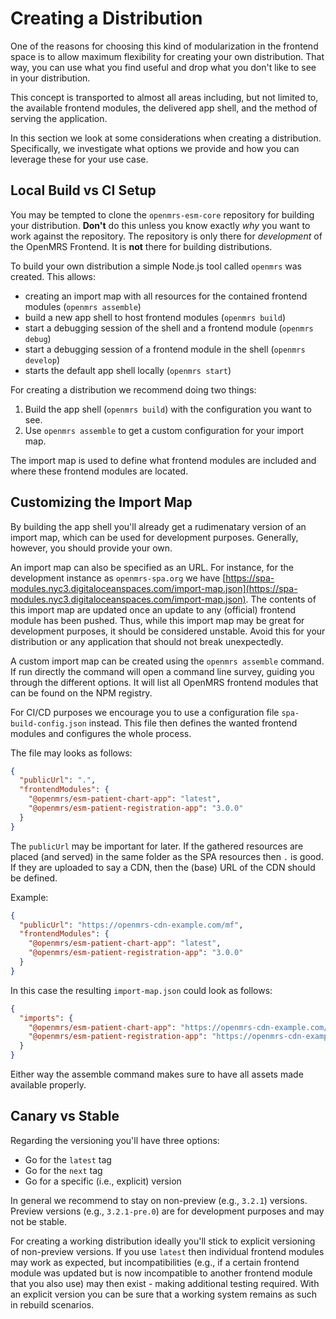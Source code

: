 # Creating a Distribution

One of the reasons for choosing this kind of modularization in the frontend space is to allow maximum flexibility for creating your own distribution. That way, you can use what you find useful and drop what you don't like to see in your distribution.

This concept is transported to almost all areas including, but not limited to, the available frontend modules, the delivered app shell, and the method of serving the application.

In this section we look at some considerations when creating a distribution. Specifically, we investigate what options we provide and how you can leverage these for your use case.

## Local Build vs CI Setup

You may be tempted to clone the `openmrs-esm-core` repository for building your distribution. **Don't** do this unless you know exactly *why* you want to work against the repository. The repository is only there for *development* of the OpenMRS Frontend. It is **not** there for building distributions.

To build your own distribution a simple Node.js tool called `openmrs` was created. This allows:

- creating an import map with all resources for the contained frontend modules (`openmrs assemble`)
- build a new app shell to host frontend modules (`openmrs build`)
- start a debugging session of the shell and a frontend module (`openmrs debug`)
- start a debugging session of a frontend module in the shell (`openmrs develop`)
- starts the default app shell locally (`openmrs start`)

For creating a distribution we recommend doing two things:

1. Build the app shell (`openmrs build`) with the configuration you want to see.
2. Use `openmrs assemble` to get a custom configuration for your import map.

The import map is used to define what frontend modules are included and where these frontend modules are located.

## Customizing the Import Map

By building the app shell you'll already get a rudimenatary version of an import map, which can be used for development purposes. Generally, however, you should provide your own.

An import map can also be specified as an URL. For instance, for the development instance as `openmrs-spa.org` we have [https://spa-modules.nyc3.digitaloceanspaces.com/import-map.json](https://spa-modules.nyc3.digitaloceanspaces.com/import-map.json). The contents of this import map are updated once an update to any (official) frontend module has been pushed. Thus, while this import map may be great for development purposes, it should be considered unstable. Avoid this for your distribution or any application that should not break unexpectedly.

A custom import map can be created using the `openmrs assemble` command. If run directly the command will open a command line survey, guiding you through the different options. It will list all OpenMRS frontend modules that can be found on the NPM registry.

For CI/CD purposes we encourage you to use a configuration file `spa-build-config.json` instead. This file then defines the wanted frontend modules and configures the whole process.

The file may looks as follows:

```json
{
  "publicUrl": ".",
  "frontendModules": {
    "@openmrs/esm-patient-chart-app": "latest",
    "@openmrs/esm-patient-registration-app": "3.0.0"
  }
}
```

The `publicUrl` may be important for later. If the gathered resources are placed (and served) in the same folder as the SPA resources then `.` is good. If they are uploaded to say a CDN, then the (base) URL of the CDN should be defined.

Example:

```json
{
  "publicUrl": "https://openmrs-cdn-example.com/mf",
  "frontendModules": {
    "@openmrs/esm-patient-chart-app": "latest",
    "@openmrs/esm-patient-registration-app": "3.0.0"
  }
}
```

In this case the resulting `import-map.json` could look as follows:

```json
{
  "imports": {
    "@openmrs/esm-patient-chart-app": "https://openmrs-cdn-example.com/mf/openmrs-esm-patient-chart-app-3.2.1/openmrs-esm-patient-chart-app.js",
    "@openmrs/esm-patient-registration-app": "https://openmrs-cdn-example.com/mf/openmrs-esm-patient-registration-app-3.0.0/openmrs-esm-patient-registration-app.js"
  }
}
```

Either way the assemble command makes sure to have all assets made available properly.

## Canary vs Stable

Regarding the versioning you'll have three options:

- Go for the `latest` tag
- Go for the `next` tag
- Go for a specific (i.e., explicit) version

In general we recommend to stay on non-preview (e.g., `3.2.1`) versions. Preview versions (e.g., `3.2.1-pre.0`) are for development purposes and may not be stable.

For creating a working distribution ideally you'll stick to explicit versioning of non-preview versions. If you use `latest` then individual frontend modules may work as expected, but incompatibilities (e.g., if a certain frontend module was updated but is now incompatible to another frontend module that you also use) may then exist - making additional testing required. With an explicit version you can be sure that a working system remains as such in rebuild scenarios.
